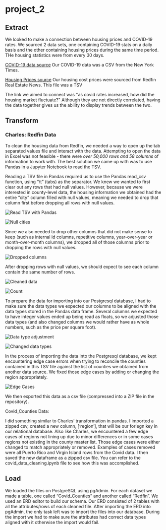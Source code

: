 # project_2

## Extract

We looked to make a connection between housing prices and COVID-19 rates. We sourced 2 data sets, one containing COVID-19 stats on a daily basis and the other containing housing prices during the same time period. THe housing statistics were from every 30 days. 

[COVID-19 data source](https://github.com/nytimes/covid-19-data)
Our COVID-19 data was a CSV from the New York Times. 

[Housing Prices source](https://www.redfin.com/news/data-center/)
Our housing cost prices were sourced from Redfin Real Estate News. This file was a TSV 

The link we aimed to connect was "as covid rates increased, how did the housing market fluctuate?" Although they are not directly correlated, having the data together gives us the ability to display trends between the two.

## Transform

### Charles: Redfin Data

To clean the housing data from Redfin, we needed a way to open up the tab separated values file and interact with the data. Attempting to open the data in Excel was not feasible - there were *over 50,000 rows and 58 columns* of information to work with. The best solution we came up with was to use Pandas in a Jupyter Notebook to read the TSV. 

Reading a TSV file in Pandas required us to use the Pandas read_csv function, using “\t” (tabs) as the separator. We knew we wanted to first clear out any rows that had null values. However, because we were interested in county-level data, the housing information we obtained had the entire “city” column filled with null values, meaning we needed to drop that column first before dropping all rows with null values.

![Read TSV with Pandas](images/read_csv.png)


![Null cities](images/null_cities.png)

Since we also needed to drop other columns that did not make sense to keep (such as internal id columns, repetitive columns, year-over-year or month-over-month columns), we dropped all of those columns prior to dropping the rows with null values.

![Dropped columns](images/dropped_columns.png)

After dropping rows with null values, we should expect to see each column contain the same number of rows.

![Cleaned data](images/cleaned_data.png)

![Count](images/count.png)

To prepare the data for importing into our Postgresql database, I had to make sure the data types we expected our columns to be aligned with the data types stored in the Pandas data frame. Several columns we expected to have integer values ended up being read as floats, so we adjusted those data types (and also changed columns we would rather have as whole numbers, such as the price per square foot). 

![Data type adjustment](images/change_data_type.png)

![Changed data types](images/data_frame_int.png)

In the process of importing the data into the Postgresql database, we kept encountering edge case errors when trying to reconcile the counties contained in this TSV file against the list of counties we obtained from another data source. We fixed those edge cases by adding or changing the region appropriately. 

![Edge Cases](images/edgecases.png)

We then exported this data as a csv file (compressed into a ZIP file in the repository).

Covid_Counties Data:

I did something similar to Charles’ transformation in pandas. I imported a zipped csv, created a new column, [‘region’], that will be our foriegn key in our relational database. Also like Charles, we encountered a few edge cases of regions not lining up due to minor differences or in some cases regions not existing in the county master list. Those edge cases were either changed to match appropriately or removed. Examples of cases removed were all Puerto Rico and Virgin Island rows from the Covid data. I then saved the new dataframe as a zipped csv file. You can refer to the covid_data_cleaning.ipynb file to see how this was accomplished.



## Load

We loaded the files on PostgreSQL using pgAdmin. For each dataset we made a table, one called “Covid_Counties” and another called “Redfin”. We used an ERD editor to build our schema. Our ERD consisted of 2 tables with all the attributes/rows of each cleaned file. After importing the ERD into pgAdmin, the only task left was to import the files into our database. During the import we had to make sure the attributes had correct data types aligned with it otherwise the import would fail. 
